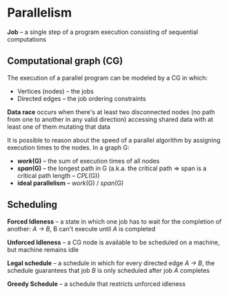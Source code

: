 # Parallelism
__Job__ – a single step of a program execution consisting of sequential computations

## Computational graph (CG)
The execution of a parallel program can be modeled by a CG in which:
* Vertices (nodes) – the jobs
* Directed edges – the job ordering constraints

__Data race__ occurs when there's at least two disconnected nodes (no path from one to another in any valid direction) accessing shared data with at least one of them mutating that data

It is possible to reason about the speed of a parallel algorithm by assigning execution times to the nodes. In a graph G:
* __*work*(G)__ – the sum of execution times of all nodes
* __*span*(G)__ – the longest path in G (a.k.a. the critical path ⇒ span is a critical path length – *CPL*(G))
* __ideal parallelism__ – *work*(G) / *span*(G)

## Scheduling
__Forced Idleness__ – a state in which one job has to wait for the completion of another: *A → B*, B can't execute until *A* is completed

__Unforced Idleness__ – a CG node is available to be scheduled on a machine, but machine remains idle

__Legal schedule__ – a schedule in which for every directed edge *A → B*, the schedule guarantees that job *B* is only scheduled after job *A* completes

__Greedy Schedule__ – a schedule that restricts unforced idleness
